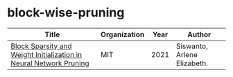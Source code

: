 # block-wise-pruning
|Title |Organization|Year|Author|
| ----------- | ----------- | ----------- | ----------- |
|[Block Sparsity and Weight Initialization in Neural Network Pruning](https://dspace.mit.edu/handle/1721.1/130708)|MIT|2021|Siswanto, Arlene Elizabeth.|

